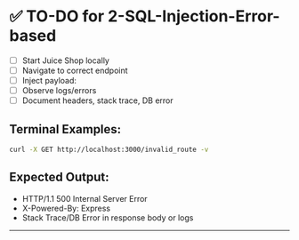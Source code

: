 # ✅ TO-DO for 2-SQL-Injection-Error-based

- [ ] Start Juice Shop locally
- [ ] Navigate to correct endpoint
- [ ] Inject payload: **<insert-payload>**
- [ ] Observe logs/errors
- [ ] Document headers, stack trace, DB error

## Terminal Examples:

```bash
curl -X GET http://localhost:3000/invalid_route -v
```

## Expected Output:

- HTTP/1.1 500 Internal Server Error
- X-Powered-By: Express
- Stack Trace/DB Error in response body or logs

---
